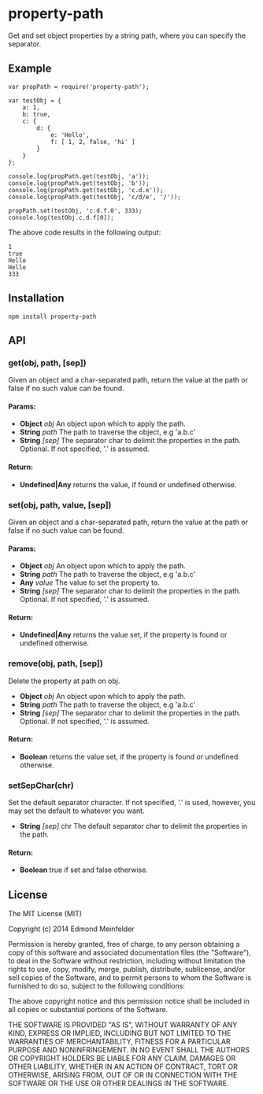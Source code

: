 property-path
=============

Get and set object properties by a string path, where you can specify the
separator.

## Example

    var propPath = require('property-path');

    var testObj = {
        a: 1,
        b: true,
        c: {
            d: {
                e: 'Hello',
                f: [ 1, 2, false, 'hi' ]
            }
        }
    };

    console.log(propPath.get(testObj, 'a'));
    console.log(propPath.get(testObj, 'b'));
    console.log(propPath.get(testObj, 'c.d.e'));
    console.log(propPath.get(testObj, 'c/d/e', '/'));

    propPath.set(testObj, 'c.d.f.0', 333);
    console.log(testObj.c.d.f[0]);

The above code results in the following output:

    1
    true
    Hello
    Hello
    333

## Installation

    npm install property-path

## API

### get(obj, path, [sep])

Given an object and a char-separated path, return the value at the path
or false if no such value can be found.

#### Params: 

* **Object** *obj* An object upon which to apply the path.
* **String** *path* The path to traverse the object, e.g &#39;a.b.c&#39;
* **String** *[sep]* The separator char to delimit the properties in the path. Optional. If not specified, &#39;.&#39; is assumed.

#### Return:

* **Undefined|Any** returns the value, if found or undefined otherwise.

### set(obj, path, value, [sep])

Given an object and a char-separated path, return the value at the path
or false if no such value can be found.

#### Params: 

* **Object** *obj* An object upon which to apply the path.
* **String** *path* The path to traverse the object, e.g &#39;a.b.c&#39;
* **Any** *value* The value to set the property to.
* **String** *[sep]* The separator char to delimit the properties in the path. Optional. If not specified, &#39;.&#39; is assumed.

#### Return:

* **Undefined|Any** returns the value set, if the property is found or undefined otherwise.

### remove(obj, path, [sep])
Delete the property at path on obj.

* **Object** *obj* An object upon which to apply the path.
* **String** *path* The path to traverse the object, e.g &#39;a.b.c&#39;
* **String** *[sep]* The separator char to delimit the properties in the path. Optional. If not specified, &#39;.&#39; is assumed.

#### Return:

* **Boolean** returns the value set, if the property is found or undefined otherwise.

### setSepChar(chr)
Set the default separator character. If not specified, '.' is used, however, you
may set the default to whatever you want.

* **String** *[sep]* chr The default separator char to delimit the properties in the path.

#### Return:

* **Boolean** true if set and false otherwise.


## License
The MIT License (MIT)

Copyright (c) 2014 Edmond Meinfelder

Permission is hereby granted, free of charge, to any person obtaining a copy of
this software and associated documentation files (the "Software"), to deal in
the Software without restriction, including without limitation the rights to
use, copy, modify, merge, publish, distribute, sublicense, and/or sell copies of
the Software, and to permit persons to whom the Software is furnished to do so,
subject to the following conditions:

The above copyright notice and this permission notice shall be included in all
copies or substantial portions of the Software.

THE SOFTWARE IS PROVIDED "AS IS", WITHOUT WARRANTY OF ANY KIND, EXPRESS OR
IMPLIED, INCLUDING BUT NOT LIMITED TO THE WARRANTIES OF MERCHANTABILITY, FITNESS
FOR A PARTICULAR PURPOSE AND NONINFRINGEMENT. IN NO EVENT SHALL THE AUTHORS OR
COPYRIGHT HOLDERS BE LIABLE FOR ANY CLAIM, DAMAGES OR OTHER LIABILITY, WHETHER
IN AN ACTION OF CONTRACT, TORT OR OTHERWISE, ARISING FROM, OUT OF OR IN
CONNECTION WITH THE SOFTWARE OR THE USE OR OTHER DEALINGS IN THE SOFTWARE.


